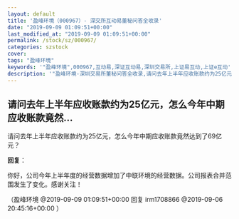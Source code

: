 ```yaml
---
layout: default
title: '盈峰环境（000967）- 深交所互动易董秘问答全收录'
date: "2019-09-09 01:09:51+00:00"
last_modified_at: "2019-09-09 01:09:51+00:00"
permalink: /stock/sz/000967/
categories: szstock
cover: 
tags: "盈峰环境"
keywords: '"盈峰环境",000967,互动易,深证互动易,深圳交易所,上证易互动,上证e互动'
description: '"盈峰环境-深圳交易所董秘问答全收录,请问去年上半年应收账款约为25亿元，怎么今年中期应收账款竟然达到了69亿元？"'
---
```


## 请问去年上半年应收账款约为25亿元，怎么今年中期应收账款竟然...

请问去年上半年应收账款约为25亿元，怎么今年中期应收账款竟然达到了69亿元？

**回复**：

你好，公司今年上半年度的经营数据增加了中联环境的经营数据。公司报表合并范围发生了变化。感谢关注！ 

（盈峰环境  @2019-09-09 01:09:51+00:00 回复 irm1708866  @2019-09-06 20:45:16+00:00 ）

